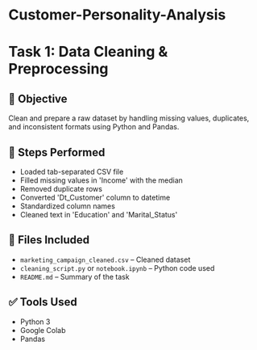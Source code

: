 # Customer-Personality-Analysis
# Task 1: Data Cleaning & Preprocessing

## 📌 Objective
Clean and prepare a raw dataset by handling missing values, duplicates, and inconsistent formats using Python and Pandas.

## 🧹 Steps Performed
- Loaded tab-separated CSV file
- Filled missing values in 'Income' with the median
- Removed duplicate rows
- Converted 'Dt_Customer' column to datetime
- Standardized column names
- Cleaned text in 'Education' and 'Marital_Status'

## 📁 Files Included
- `marketing_campaign_cleaned.csv` – Cleaned dataset
- `cleaning_script.py` or `notebook.ipynb` – Python code used
- `README.md` – Summary of the task

## ✅ Tools Used
- Python 3
- Google Colab
- Pandas

